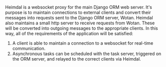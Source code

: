 Heimdal is a websocket proxy for the main Django ORM web server. It's purpose is to maintain connections to external clients and convert their messages into requests sent to the Django ORM server, Wotan. Heimdal also maintains a small http server to receive requests from Wotan. These will be converted into outgoing messages to the appropriate clients. In this way, all of the requirements of the application will be satisfied:

1. A client is able to maintain a connection to a websocket for real-time communication.
2. Asynchronous tasks can be scheduled with the task server, triggered on the ORM server, and relayed to the correct clients via Heimdal.
